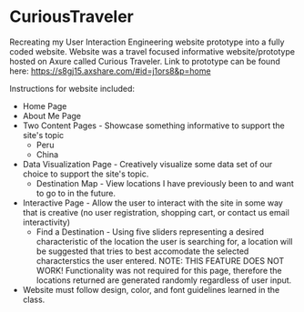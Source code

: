 # CuriousTraveler

Recreating my User Interaction Engineering website prototype into a fully coded website.  Website was a travel focused informative website/prototype hosted on Axure called Curious Traveler.  Link to prototype can be found here: https://s8gj15.axshare.com/#id=j1ors8&p=home

Instructions for website included:
   * Home Page
   * About Me Page 
   * Two Content Pages - Showcase something informative to support the site's topic
      * Peru
      * China
   * Data Visualization Page - Creatively visualize some data set of our choice to support the site's topic.
      * Destination Map - View locations I have previously been to and want to go to in the future.
   * Interactive Page - Allow the user to interact with the site in some way that is creative (no user registration, shopping cart, or contact us email interactivity)
      * Find a Destination - Using five sliders representing a desired characteristic of the location the user is searching for, a location will be suggested that tries to best                              accomodate the selected characterstics the user entered.  NOTE: THIS FEATURE DOES NOT WORK!  Functionality was not required for this page, therefore                              the locations returned are generated randomly regardless of user input.
   * Website must follow design, color, and font guidelines learned in the class.
